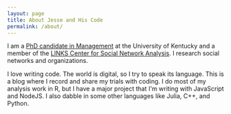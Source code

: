 ```yaml
---
layout: page
title: About Jesse and His Code
permalink: /about/
---
```


I am a [PhD candidate in Management](http://gatton.uky.edu/Content.asp?PageName=PHDMgtCuGrdStDetails&memberid=1211) at the University of Kentucky and a member of the [LINKS Center for Social Network Analysis](https://sites.google.com/site/uklinkscenter/). I research social networks and organizations.

I love writing code. The world is digital, so I try to speak its language. This is a blog where I record and share my trials with coding. I do most of my analysis work in R, but I have a major project that I'm writing with JavaScript and NodeJS. I also dabble in some other languages like Julia, C++, and Python.